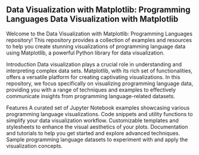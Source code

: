 ## Data Visualization with Matplotlib: Programming Languages Data Visualization with Matplotlib

Welcome to the Data Visualization with Matplotlib: Programming Languages repository! This repository provides a collection of examples and resources to help you create stunning visualizations of programming language data using Matplotlib, a powerful Python library for data visualization.

Introduction
Data visualization plays a crucial role in understanding and interpreting complex data sets. Matplotlib, with its rich set of functionalities, offers a versatile platform for creating captivating visualizations. In this repository, we focus specifically on visualizing programming language data, providing you with a range of techniques and examples to effectively communicate insights from programming language-related datasets.

Features
A curated set of Jupyter Notebook examples showcasing various programming language visualizations.
Code snippets and utility functions to simplify your data visualization workflow.
Customizable templates and stylesheets to enhance the visual aesthetics of your plots.
Documentation and tutorials to help you get started and explore advanced techniques.
Sample programming language datasets to experiment with and apply the visualization concepts.